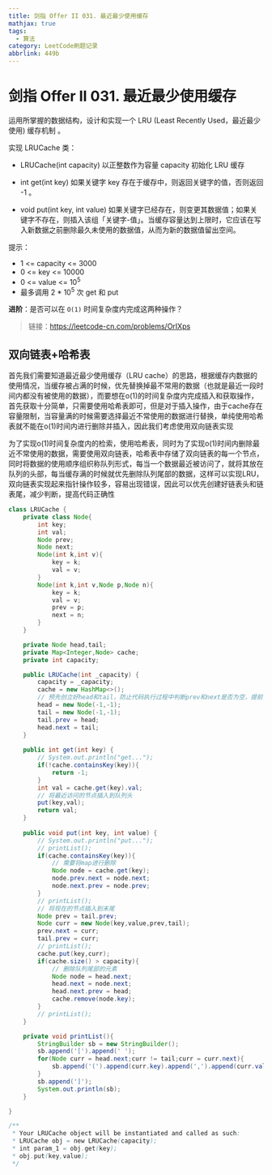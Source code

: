 ```yaml
---
title: 剑指 Offer II 031. 最近最少使用缓存
mathjax: true
tags:
  - 算法
category: LeetCode刷题记录
abbrlink: 449b
---
```

# 剑指 Offer II 031. 最近最少使用缓存

运用所掌握的数据结构，设计和实现一个  LRU (Least Recently Used，最近最少使用) 缓存机制 。

实现 LRUCache 类：

- LRUCache(int capacity) 以正整数作为容量 capacity 初始化 LRU 缓存

- int get(int key) 如果关键字 key 存在于缓存中，则返回关键字的值，否则返回 -1 。

- void put(int key, int value) 如果关键字已经存在，则变更其数据值；如果关键字不存在，则插入该组「关键字-值」。当缓存容量达到上限时，它应该在写入新数据之前删除最久未使用的数据值，从而为新的数据值留出空间。

提示：

- 1 <= capacity <= 3000
- 0 <= key <= 10000
- 0 <= value <= 10<sup>5</sup>
- 最多调用 2 * 10<sup>5</sup> 次 get 和 put

**进阶**：是否可以在 `O(1)` 时间复杂度内完成这两种操作？

> 链接：https://leetcode-cn.com/problems/OrIXps

<!-- more -->

## 双向链表+哈希表

首先我们需要知道最近最少使用缓存（LRU cache）的思路，根据缓存内数据的使用情况，当缓存被占满的时候，优先替换掉最不常用的数据（也就是最近一段时间内都没有被使用的数据），而要想在o(1)的时间复杂度内完成插入和获取操作，首先获取十分简单，只需要使用哈希表即可，但是对于插入操作，由于cache存在容量限制，当容量满的时候需要选择最近不常使用的数据进行替换，单纯使用哈希表就不能在o(1)时间内进行删除并插入，因此我们考虑使用双向链表实现

为了实现o(1)时间复杂度内的检索，使用哈希表，同时为了实现o(1)时间内删除最近不常使用的数据，需要使用双向链表，哈希表中存储了双向链表的每一个节点，同时将数据的使用顺序组织称队列形式，每当一个数据最近被访问了，就将其放在队列的头部，每当缓存满的时候就优先删除队列尾部的数据，这样可以实现LRU，双向链表实现起来指针操作较多，容易出现错误，因此可以优先创建好链表头和链表尾，减少判断，提高代码正确性

```java
class LRUCache {
    private class Node{
        int key;
        int val;
        Node prev;
        Node next;
        Node(int k,int v){
            key = k;
            val = v;
        }
        Node(int k,int v,Node p,Node n){
            key = k;
            val = v;
            prev = p;
            next = n;
        }
    }

    private Node head,tail;
    private Map<Integer,Node> cache;
    private int capacity;

    public LRUCache(int _capacity) {
        capacity = _capacity;
        cache = new HashMap<>();
        // 预先创立好head和tail，防止代码执行过程中判断prev和next是否为空，提前创建好head和tail节点就可以保证不为空，减少出错几率
        head = new Node(-1,-1);
        tail = new Node(-1,-1);
        tail.prev = head;
        head.next = tail;
    }
    
    public int get(int key) {
        // System.out.println("get...");
        if(!cache.containsKey(key)){
            return -1;
        }
        int val = cache.get(key).val;
      	// 将最近访问的节点插入到队列头
        put(key,val);
        return val;
    }
    
    public void put(int key, int value) {
        // System.out.println("put...");
        // printList();
        if(cache.containsKey(key)){
            // 需要将map进行删除
            Node node = cache.get(key);
            node.prev.next = node.next;
            node.next.prev = node.prev;
        }
        // printList();
        // 将现在的节点插入到末尾
        Node prev = tail.prev;
        Node curr = new Node(key,value,prev,tail);
        prev.next = curr;
        tail.prev = curr;
        // printList();
        cache.put(key,curr);
        if(cache.size() > capacity){
            // 删除队列尾部的元素
            Node node = head.next;
            head.next = node.next;
            head.next.prev = head;
            cache.remove(node.key);
        }
        // printList();
    }

    private void printList(){
        StringBuilder sb = new StringBuilder();
        sb.append('[').append(' ');
        for(Node curr = head.next;curr != tail;curr = curr.next){
            sb.append('(').append(curr.key).append(',').append(curr.val).append(')').append(' ');
        }
        sb.append(']');
        System.out.println(sb);
    }

}

/**
 * Your LRUCache object will be instantiated and called as such:
 * LRUCache obj = new LRUCache(capacity);
 * int param_1 = obj.get(key);
 * obj.put(key,value);
 */
```

